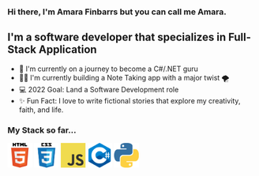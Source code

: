 ### Hi there, I'm Amara Finbarrs but you can call me Amara.

## I'm a software developer that specializes in Full-Stack Application
- 👑 I'm currently on a journey to become a C#/.NET guru
- ✍🏽 I'm currently building a Note Taking app with a major twist 🌪
- 💻 2022 Goal: Land a Software Development role
- ✨ Fun Fact: I love to write fictional stories that explore my creativity, faith, and life.

### My Stack so far...

<img src="Images\html5-icon.png" alt="HTML5 logo" width="50" height="50" /> <img src="Images\css.png" alt="CSS logo" width="50" height="50" /> <img src="Images\JavaScript-logo.png" alt="JS logo" width="50" height="50" /> <img src="Images\c-logo-4.png" alt="C# logo" width="50" height="50" /> <img src="Images\python-2.png" alt="Python logo" width="50" height="50" />


